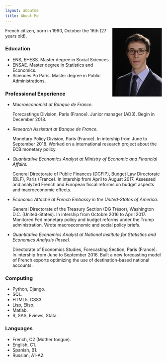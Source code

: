```yaml
---
layout: aboutme
title: About Me
---
```


<img style="float: right; max-height: 220px;" src="public/image/photo.jpg">

French citizen, born in 1990, October the 16th (27 years old).

### Education

* ENS, EHESS. Master degree in Social Sciences.
* ENSAE. Master degree in Statistics and Economics.
* Sciences Po Paris. Master degree in Public Administrations.

### Professional Experience

* *Macroeconomist at Banque de France.*

    Forecastings Division, Paris (France). Junior manager (AD3). Begin in December 2018.

* *Research Assistant at Banque de France.*

    Monetary Policy Division, Paris (France). In intership from June to September 2018. Worked on a international research project about the ECB monetary policy.

* *Quantitative Economics Analyst at Ministry of Economic and Financial Affairs.*

    General Directorate of Public Finances (DGFIP), Budget Law Directorate (DLF), Paris (France). In intership from April to August 2017. Assessed and analyzed French and European fiscal reforms on budget aspects and macroeconomic effects.

* *Economic Attaché at French Embassy in the United-States of America.*

    General Directorate of the Treasury Section (DG Trésor), Washington D.C. (United-States). In intership from Octobre 2016 to April 2017. Monitored Fed monetary policy and budget reforms under the Trump administration. Wrote macroeconomic and social policy briefs.

* *Quantitative Economics Analyst at National Institute for Statistics and Economics Analysis (Insee).*

    Directorate of Economics Studies, Forecasting Section, Paris (France). In intership from June to September 2016. Built a new forecasting model of French exports optimizing the use of destination-based national accounts.

### Computing

* Python, Django.
* SQL.
* HTML5, CSS3.
* Lisp, Elisp.
* Matlab.
* R, SAS, Eviews, Stata.

### Languages

* French, C2 (Mother tongue).
* English, C1.
* Spanish, B1.
* Russian, A1-A2.
